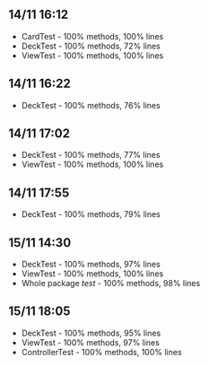 ## 14/11 16:12
* CardTest - 100% methods, 100% lines
* DeckTest - 100% methods, 72% lines
* ViewTest - 100% methods, 100% lines

## 14/11 16:22
* DeckTest - 100% methods, 76% lines

## 14/11 17:02
* DeckTest - 100% methods, 77% lines
* ViewTest - 100% methods, 100% lines

## 14/11 17:55
* DeckTest - 100% methods, 79% lines

## 15/11 14:30
* DeckTest - 100% methods, 97% lines
* ViewTest - 100% methods, 100% lines
* Whole package _test_ - 100% methods, 98% lines

## 15/11 18:05
* DeckTest - 100% methods, 95% lines
* ViewTest - 100% methods, 97% lines
* ControllerTest - 100% methods, 100% lines
